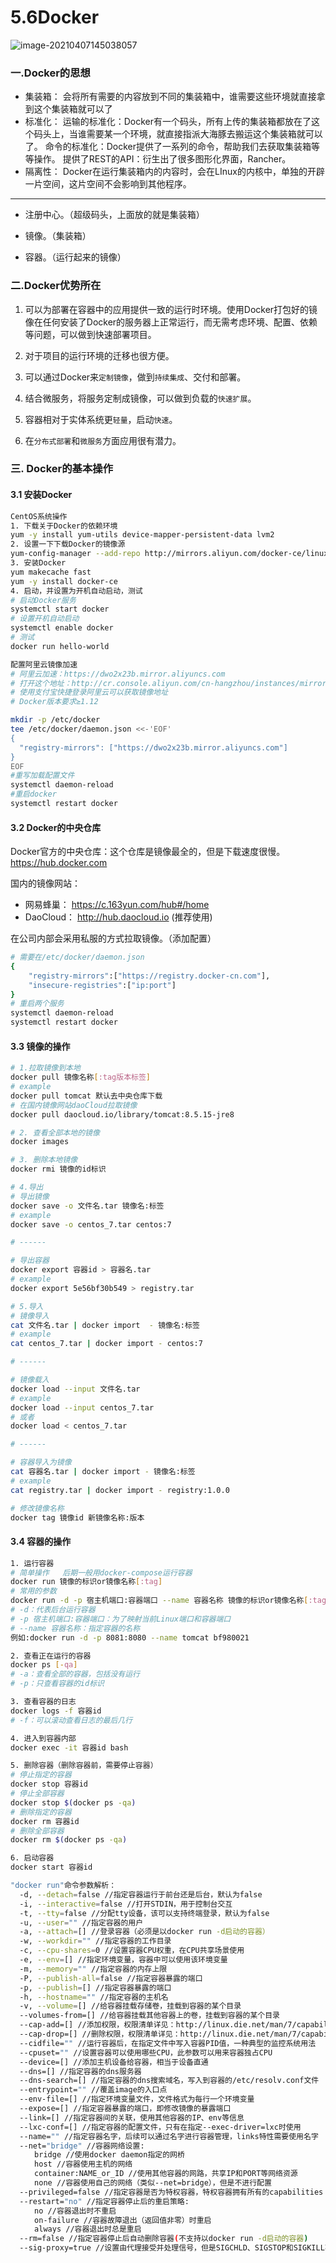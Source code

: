 # 5.6Docker

![image-20210407145038057](https://raw.githubusercontent.com/zmk-c/GolangGuide/master/img/20210407145038.png)

### 一.Docker的思想

- 集装箱：
  会将所有需要的内容放到不同的集装箱中，谁需要这些环境就直接拿到这个集装箱就可以了
- 标准化：
  运输的标准化：Docker有一个码头，所有上传的集装箱都放在了这个码头上，当谁需要某一个环境，就直接指派大海豚去搬运这个集装箱就可以了。
  命令的标准化：Docker提供了一系列的命令，帮助我们去获取集装箱等等操作。
  提供了REST的API：衍生出了很多图形化界面，Rancher。
- 隔离性：
  Docker在运行集装箱内的内容时，会在LInux的内核中，单独的开辟一片空间，这片空间不会影响到其他程序。

---

- 注册中心。（超级码头，上面放的就是集装箱）

- 镜像。（集装箱）

- 容器。（运行起来的镜像）

### 二.Docker优势所在

1. 可以为部署在容器中的应用提供一致的运行时环境。使用Docker打包好的镜像在任何安装了Docker的服务器上正常运行，而无需考虑环境、配置、依赖等问题，可以做到快速部署项目。

2. 对于项目的运行环境的迁移也很方便。

3. 可以通过Docker来`定制镜像`，做到`持续集成`、交付和部署。

4. 结合微服务，将服务定制成镜像，可以做到负载的`快速扩展`。

5. 容器相对于实体系统更`轻量`，启动`快速`。

6. 在`分布式部署`和`微服务`方面应用很有潜力。


### 三. Docker的基本操作

#### 3.1 安装Docker

```sh
CentOS系统操作
1. 下载关于Docker的依赖环境
yum -y install yum-utils device-mapper-persistent-data lvm2
2. 设置一下下载Docker的镜像源
yum-config-manager --add-repo http://mirrors.aliyun.com/docker-ce/linux/centos/docker-ce.repo
3. 安装Docker
yum makecache fast
yum -y install docker-ce
4. 启动，并设置为开机自动启动，测试
# 启动Docker服务
systemctl start docker
# 设置开机自动启动
systemctl enable docker
# 测试
docker run hello-world

配置阿里云镜像加速
# 阿里云加速：https://dwo2x23b.mirror.aliyuncs.com
# 打开这个地址：http://cr.console.aliyun.com/cn-hangzhou/instances/mirrors
# 使用支付宝快捷登录阿里云可以获取镜像地址
# Docker版本要求≥1.12

mkdir -p /etc/docker
tee /etc/docker/daemon.json <<-'EOF'
{
  "registry-mirrors": ["https://dwo2x23b.mirror.aliyuncs.com"]
}
EOF
#重写加载配置文件
systemctl daemon-reload
#重启docker
systemctl restart docker
```

#### 3.2 Docker的中央仓库

Docker官方的中央仓库：这个仓库是镜像最全的，但是下载速度很慢。https://hub.docker.com

国内的镜像网站：

- 网易蜂巢： https://c.163yun.com/hub#/home
- DaoCloud： http://hub.daocloud.io (推荐使用)

在公司内部会采用私服的方式拉取镜像。（添加配置）

```sh
# 需要在/etc/docker/daemon.json
{
	"registry-mirrors":["https://registry.docker-cn.com"],
    "insecure-registries":["ip:port"]
}
# 重启两个服务
systemctl daemon-reload
systemctl restart docker
```

#### 3.3 镜像的操作

```sh
# 1.拉取镜像到本地
docker pull 镜像名称[:tag版本标签]
# example 
docker pull tomcat 默认去中央仓库下载 
# 在国内镜像网站daoCloud拉取镜像
docker pull daocloud.io/library/tomcat:8.5.15-jre8 
```

```sh
# 2. 查看全部本地的镜像
docker images
```

```sh
# 3. 删除本地镜像
docker rmi 镜像的id标识
```

```sh
# 4.导出
# 导出镜像
docker save -o 文件名.tar 镜像名:标签
# example
docker save -o centos_7.tar centos:7

# ------

# 导出容器
docker export 容器id > 容器名.tar
# example
docker export 5e56bf30b549 > registry.tar
```

```sh
# 5.导入
# 镜像导入
cat 文件名.tar | docker import  - 镜像名:标签
# example
cat centos_7.tar | docker import - centos:7

# ------

# 镜像载入
docker load --input 文件名.tar
# example
docker load --input centos_7.tar
# 或者
docker load < centos_7.tar

# ------

# 容器导入为镜像
cat 容器名.tar | docker import - 镜像名:标签
# example
cat registry.tar | docker import - registry:1.0.0

# 修改镜像名称
docker tag 镜像id 新镜像名称:版本
```

#### 3.4 容器的操作

```sh
1. 运行容器
# 简单操作   后期一般用docker-compose运行容器
docker run 镜像的标识or镜像名称[:tag]
# 常用的参数
docker run -d -p 宿主机端口:容器端口 --name 容器名称 镜像的标识or镜像名称[:tag]
# -d：代表后台运行容器
# -p 宿主机端口:容器端口：为了映射当前Linux端口和容器端口
# --name 容器名称：指定容器的名称
例如:docker run -d -p 8081:8080 --name tomcat bf980021
```

```sh
2. 查看正在运行的容器
docker ps [-qa]
# -a：查看全部的容器，包括没有运行
# -p：只查看容器的id标识
```

```sh
3. 查看容器的日志
docker logs -f 容器id
# -f：可以滚动查看日志的最后几行
```

```sh
4. 进入到容器内部
docker exec -it 容器id bash
```

```sh
5. 删除容器（删除容器前，需要停止容器）
# 停止指定的容器
docker stop 容器id
# 停止全部容器
docker stop $(docker ps -qa)
# 删除指定的容器
docker rm 容器id
# 删除全部容器
docker rm $(docker ps -qa)
```

```sh
6. 启动容器
docker start 容器id
```

```sh
"docker run"命令参数解析：
  -d, --detach=false //指定容器运行于前台还是后台，默认为false			   
  -i, --interactive=false //打开STDIN，用于控制台交互						
  -t, --tty=false //分配tty设备，该可以支持终端登录，默认为false			   
  -u, --user="" //指定容器的用户										  
  -a, --attach=[] //登录容器（必须是以docker run -d启动的容器）
  -w, --workdir="" //指定容器的工作目录
  -c, --cpu-shares=0 //设置容器CPU权重，在CPU共享场景使用
  -e, --env=[] //指定环境变量，容器中可以使用该环境变量
  -m, --memory="" //指定容器的内存上限
  -P, --publish-all=false //指定容器暴露的端口                            
  -p, --publish=[] //指定容器暴露的端口                                   
  -h, --hostname="" //指定容器的主机名
  -v, --volume=[] //给容器挂载存储卷，挂载到容器的某个目录
  --volumes-from=[] //给容器挂载其他容器上的卷，挂载到容器的某个目录
  --cap-add=[] //添加权限，权限清单详见：http://linux.die.net/man/7/capabilities
  --cap-drop=[] //删除权限，权限清单详见：http://linux.die.net/man/7/capabilities
  --cidfile="" //运行容器后，在指定文件中写入容器PID值，一种典型的监控系统用法
  --cpuset="" //设置容器可以使用哪些CPU，此参数可以用来容器独占CPU
  --device=[] //添加主机设备给容器，相当于设备直通
  --dns=[] //指定容器的dns服务器
  --dns-search=[] //指定容器的dns搜索域名，写入到容器的/etc/resolv.conf文件
  --entrypoint="" //覆盖image的入口点
  --env-file=[] //指定环境变量文件，文件格式为每行一个环境变量
  --expose=[] //指定容器暴露的端口，即修改镜像的暴露端口
  --link=[] //指定容器间的关联，使用其他容器的IP、env等信息
  --lxc-conf=[] //指定容器的配置文件，只有在指定--exec-driver=lxc时使用
  --name="" //指定容器名字，后续可以通过名字进行容器管理，links特性需要使用名字
  --net="bridge" //容器网络设置:
  　　bridge //使用docker daemon指定的网桥
  　　host //容器使用主机的网络
  　　container:NAME_or_ID //使用其他容器的网路，共享IP和PORT等网络资源
  　　none //容器使用自己的网络（类似--net=bridge），但是不进行配置
  --privileged=false //指定容器是否为特权容器，特权容器拥有所有的capabilities
  --restart="no" //指定容器停止后的重启策略:
  　　no //容器退出时不重启
  　　on-failure //容器故障退出（返回值非零）时重启
  　　always //容器退出时总是重启
  --rm=false //指定容器停止后自动删除容器(不支持以docker run -d启动的容器)
  --sig-proxy=true //设置由代理接受并处理信号，但是SIGCHLD、SIGSTOP和SIGKILL不能被代理
```